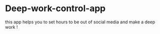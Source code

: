 # Deep-work-control-app
this app helps you to set hours to be out of social media and make a deep work !
